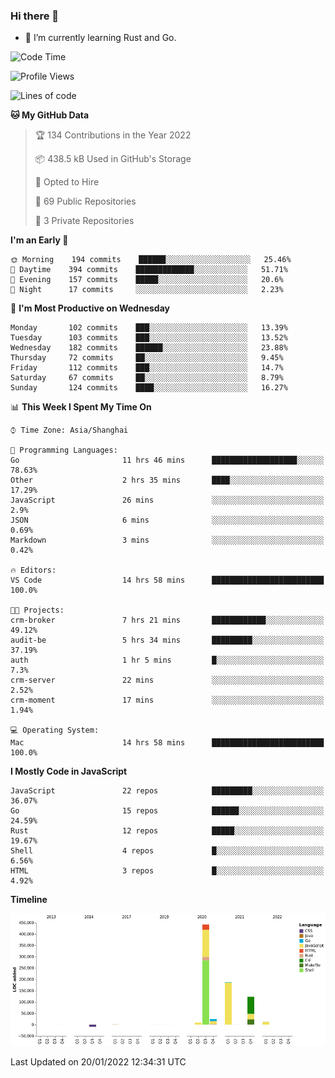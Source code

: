 ### Hi there 👋

- 🌱 I’m currently learning Rust and Go.

<!--START_SECTION:waka-->
![Code Time](http://img.shields.io/badge/Code%20Time-141%20hrs%2010%20mins-blue)

![Profile Views](http://img.shields.io/badge/Profile%20Views-0-blue)

![Lines of code](https://img.shields.io/badge/From%20Hello%20World%20I%27ve%20Written-796%20Thousand%20lines%20of%20code-blue)

**🐱 My GitHub Data** 

> 🏆 134 Contributions in the Year 2022
 > 
> 📦 438.5 kB Used in GitHub's Storage 
 > 
> 💼 Opted to Hire
 > 
> 📜 69 Public Repositories 
 > 
> 🔑 3 Private Repositories  
 > 
**I'm an Early 🐤** 

```text
🌞 Morning    194 commits    ██████░░░░░░░░░░░░░░░░░░░   25.46% 
🌆 Daytime    394 commits    █████████████░░░░░░░░░░░░   51.71% 
🌃 Evening    157 commits    █████░░░░░░░░░░░░░░░░░░░░   20.6% 
🌙 Night      17 commits     ░░░░░░░░░░░░░░░░░░░░░░░░░   2.23%

```
📅 **I'm Most Productive on Wednesday** 

```text
Monday       102 commits    ███░░░░░░░░░░░░░░░░░░░░░░   13.39% 
Tuesday      103 commits    ███░░░░░░░░░░░░░░░░░░░░░░   13.52% 
Wednesday    182 commits    ██████░░░░░░░░░░░░░░░░░░░   23.88% 
Thursday     72 commits     ██░░░░░░░░░░░░░░░░░░░░░░░   9.45% 
Friday       112 commits    ███░░░░░░░░░░░░░░░░░░░░░░   14.7% 
Saturday     67 commits     ██░░░░░░░░░░░░░░░░░░░░░░░   8.79% 
Sunday       124 commits    ████░░░░░░░░░░░░░░░░░░░░░   16.27%

```


📊 **This Week I Spent My Time On** 

```text
⌚︎ Time Zone: Asia/Shanghai

💬 Programming Languages: 
Go                       11 hrs 46 mins      ███████████████████░░░░░░   78.63% 
Other                    2 hrs 35 mins       ████░░░░░░░░░░░░░░░░░░░░░   17.29% 
JavaScript               26 mins             ░░░░░░░░░░░░░░░░░░░░░░░░░   2.9% 
JSON                     6 mins              ░░░░░░░░░░░░░░░░░░░░░░░░░   0.69% 
Markdown                 3 mins              ░░░░░░░░░░░░░░░░░░░░░░░░░   0.42%

🔥 Editors: 
VS Code                  14 hrs 58 mins      █████████████████████████   100.0%

🐱‍💻 Projects: 
crm-broker               7 hrs 21 mins       ████████████░░░░░░░░░░░░░   49.12% 
audit-be                 5 hrs 34 mins       █████████░░░░░░░░░░░░░░░░   37.19% 
auth                     1 hr 5 mins         █░░░░░░░░░░░░░░░░░░░░░░░░   7.3% 
crm-server               22 mins             ░░░░░░░░░░░░░░░░░░░░░░░░░   2.52% 
crm-moment               17 mins             ░░░░░░░░░░░░░░░░░░░░░░░░░   1.94%

💻 Operating System: 
Mac                      14 hrs 58 mins      █████████████████████████   100.0%

```

**I Mostly Code in JavaScript** 

```text
JavaScript               22 repos            █████████░░░░░░░░░░░░░░░░   36.07% 
Go                       15 repos            ██████░░░░░░░░░░░░░░░░░░░   24.59% 
Rust                     12 repos            █████░░░░░░░░░░░░░░░░░░░░   19.67% 
Shell                    4 repos             █░░░░░░░░░░░░░░░░░░░░░░░░   6.56% 
HTML                     3 repos             █░░░░░░░░░░░░░░░░░░░░░░░░   4.92%

```


**Timeline**

![Chart not found](https://raw.githubusercontent.com/elton/elton/main/charts/bar_graph.png) 


 Last Updated on 20/01/2022 12:34:31 UTC
<!--END_SECTION:waka-->

<!--
**elton/elton** is a ✨ _special_ ✨ repository because its `README.md` (this file) appears on your GitHub profile.

Here are some ideas to get you started:

- 🔭 I’m currently working on ...
- 🌱 I’m currently learning ...
- 👯 I’m looking to collaborate on ...
- 🤔 I’m looking for help with ...
- 💬 Ask me about ...
- 📫 How to reach me: ...
- 😄 Pronouns: ...
- ⚡ Fun fact: ...
-->
